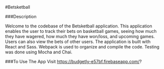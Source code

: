#Betsketball

###Description

Welcome to the codebase of the Betsketball application. This application enables the user to track their bets on basketball games, seeing how much they have wagered, how much they have won/loss, and upcoming games. Users can also view the bets of other users. The application is built with React and Sass. Webpack is used to organize and compile the code. Testing was done using Mocha and Chai. 

###To Use The App
Visit https://budgetly-e57bf.firebaseapp.com/?
